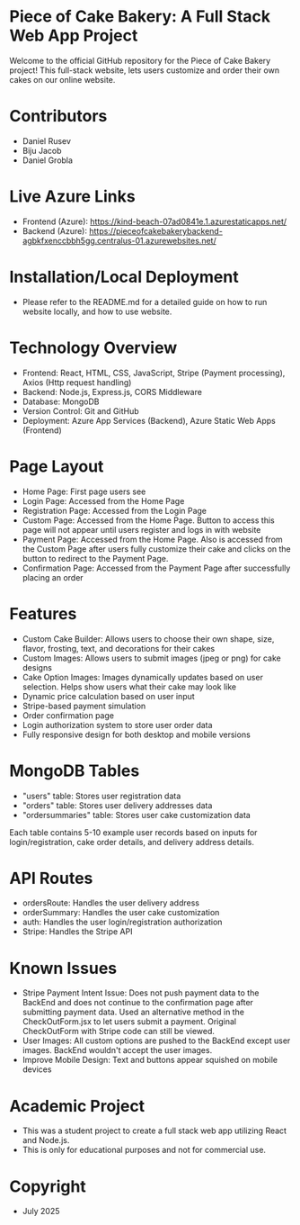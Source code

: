# Piece of Cake Bakery: A Full Stack Web App Project
Welcome to the official GitHub repository for the Piece of Cake Bakery project! This full-stack website, lets users customize and order their own cakes on our online website.


# Contributors
- Daniel Rusev 
- Biju Jacob 
- Daniel Grobla 


# Live Azure Links
- Frontend (Azure): https://kind-beach-07ad0841e.1.azurestaticapps.net/
- Backend (Azure): https://pieceofcakebakerybackend-agbkfxenccbbh5gg.centralus-01.azurewebsites.net/


# Installation/Local Deployment
- Please refer to the README.md for a detailed guide on how to run website locally, and how to use website.


# Technology Overview
- Frontend: React, HTML, CSS, JavaScript, Stripe (Payment processing), Axios (Http request handling)
- Backend: Node.js, Express.js, CORS Middleware
- Database: MongoDB 
- Version Control: Git and GitHub
- Deployment: Azure App Services (Backend), Azure Static Web Apps (Frontend)  


# Page Layout
- Home Page: First page users see
- Login Page: Accessed from the Home Page
- Registration Page: Accessed from the Login Page
- Custom Page: Accessed from the Home Page. Button to access this page will not appear until users register and logs in with website
- Payment Page: Accessed from the Home Page. Also is accessed from the Custom Page after users fully customize their cake and clicks on the button to redirect to the Payment Page.
- Confirmation Page: Accessed from the Payment Page after successfully placing an order


# Features
- Custom Cake Builder: Allows users to choose their own shape, size, flavor, frosting, text, and decorations for their cakes
- Custom Images: Allows users to submit images (jpeg or png) for cake designs
- Cake Option Images: Images dynamically updates based on user selection. Helps show users what their cake may look like
- Dynamic price calculation based on user input
- Stripe-based payment simulation
- Order confirmation page
- Login authorization system to store user order data 
- Fully responsive design for both desktop and mobile versions


# MongoDB Tables
- "users" table: Stores user registration data
- "orders" table: Stores user delivery addresses data
- "ordersummaries" table: Stores user cake customization data

Each table contains 5-10 example user records based on inputs for login/registration, cake order details, and delivery address details.


# API Routes
- ordersRoute: Handles the user delivery address
- orderSummary: Handles the user cake customization 
- auth: Handles the user login/registration authorization
- Stripe: Handles the Stripe API


# Known Issues
- Stripe Payment Intent Issue: Does not push payment data to the BackEnd and does not continue to the confirmation page after submitting payment data. Used an alternative method in the CheckOutForm.jsx to let users submit a payment. Original CheckOutForm with Stripe code can still be viewed.
- User Images: All custom options are pushed to the BackEnd except user images. BackEnd wouldn't accept the user images.
- Improve Mobile Design: Text and buttons appear squished on mobile devices


# Academic Project
- This was a student project to create a full stack web app utilizing React and Node.js. 
- This is only for educational purposes and not for commercial use.


# Copyright
- July 2025
